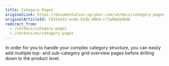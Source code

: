 ```yaml
---
title: Category Pages
originalLink: https://documentation.spryker.com/v4/docs/category-pages
originalArticleId: f415a432-ec66-42db-9864-c73a06dad8db
redirect_from:
  - /v4/docs/category-pages
  - /v4/docs/en/category-pages
---
```


In order for you to handle your complex category structure, you can easily add multiple top- and sub-category grid overview pages before drilling down to the product level.
